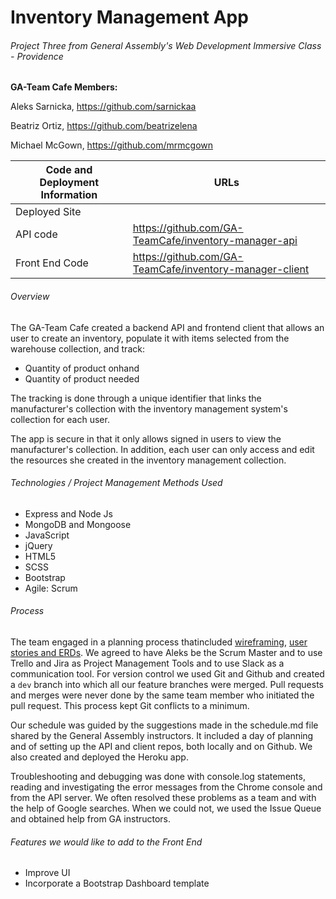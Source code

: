 # Inventory Management App

###### Project Three from General Assembly's Web Development Immersive Class - Providence

**GA-Team Cafe Members:**

Aleks Sarnicka, https://github.com/sarnickaa

Beatriz Ortiz, https://github.com/beatrizelena

Michael McGown, https://github.com/mrmcgown



| Code and Deployment Information | URLs                                                    |
| ------------------------------- | ------------------------------------------------------- |
| Deployed Site                   |                                                         |
| API code                        | https://github.com/GA-TeamCafe/inventory-manager-api    |
| Front End Code                  | https://github.com/GA-TeamCafe/inventory-manager-client |

###### Overview

The GA-Team Cafe created a backend API and frontend client that allows an user to create an inventory, populate it with items selected from the warehouse collection, and track:

- Quantity of product onhand
- Quantity of product needed

The tracking is done through a unique identifier that links the manufacturer's collection with the inventory management system's collection for each user.

The app is secure in that it only allows signed in users to view the manufacturer's collection. In addition, each user can only access and edit the resources she created in the inventory management collection.

###### Technologies  / Project Management Methods Used

- Express and Node Js
- MongoDB and Mongoose
- JavaScript
- jQuery
- HTML5
- SCSS
- Bootstrap
- Agile: Scrum 



###### Process

The team engaged in a planning process thatincluded [wireframing](![ims-wireframe](https://media.git.generalassemb.ly/user/11650/files/c1b11dc8-9bda-11e8-934d-e97a4a3c5865)), [user stories and ERDs](![userstories](https://media.git.generalassemb.ly/user/11650/files/ef21e7a6-9bda-11e8-8b9e-9bf08a40f89e)). We  agreed to have Aleks be the Scrum Master and to use Trello and Jira as Project Management Tools and to use Slack as a communication tool. For version control we used Git and Github and created a `dev` branch into which all our feature branches were merged. Pull requests and merges were never done by the same team member who initiated the pull request. This process kept Git conflicts to a minimum.

Our schedule was guided by the suggestions made in the schedule.md file shared by the General Assembly instructors. It included  a day of planning and of setting up the API and client repos, both locally and on Github. We also created and deployed the Heroku app.

Troubleshooting and debugging was done with console.log statements, reading and investigating the error messages from the Chrome console and from the API server. We often resolved these problems as a team and with the help of Google searches. When we could not, we used the Issue Queue and obtained help from GA instructors.



###### Features we would like to add to the Front End

- Improve UI
- Incorporate a Bootstrap Dashboard template
  

